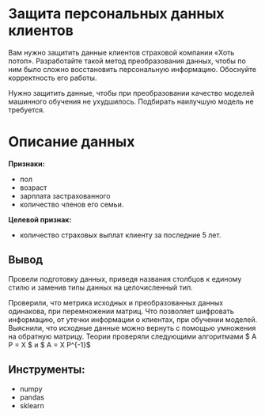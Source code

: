# Защита персональных данных клиентов

Вам нужно защитить данные клиентов страховой компании «Хоть потоп». Разработайте такой метод преобразования данных, чтобы по ним было сложно восстановить персональную информацию. Обоснуйте корректность его работы.

Нужно защитить данные, чтобы при преобразовании качество моделей машинного обучения не ухудшилось. Подбирать наилучшую модель не требуется.

# Описание данных

**Признаки:** 
* пол 
* возраст 
* зарплата застрахованного
* количество членов его семьи.

**Целевой признак:**
* количество страховых выплат клиенту за последние 5 лет.

## Вывод

Провели подготовку данных, приведя названия столбцов к единому стилю и заменив типы данных на целочисленный тип.

Проверили, что метрика исходных и преобразованных данных одинакова, при перемножении матриц. Что позволяет шифровать информацию, от утечки информации о клиентах, при обучении моделей. Выяснили, что исходные данные можно вернуть с помощью умножения на обратную матрицу. Теории проверяли следующими алгоритмами $ A P = X $ и $ A = X P^{-1}$

## Инструменты:

- numpy
- pandas
- sklearn
